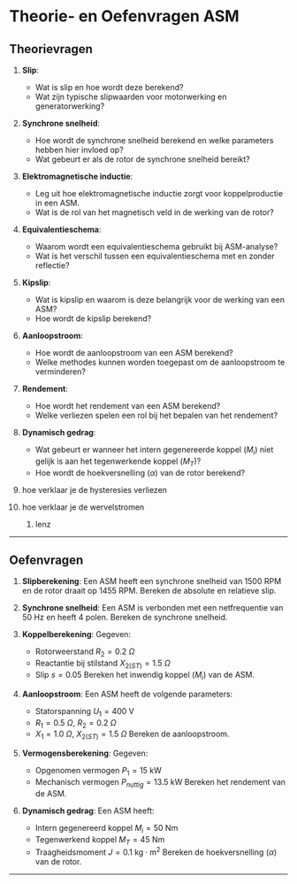 # Theorie- en Oefenvragen ASM

## Theorievragen

1. **Slip**:
   - Wat is slip en hoe wordt deze berekend?
   - Wat zijn typische slipwaarden voor motorwerking en generatorwerking?

2. **Synchrone snelheid**:
   - Hoe wordt de synchrone snelheid berekend en welke parameters hebben hier invloed op?
   - Wat gebeurt er als de rotor de synchrone snelheid bereikt?

3. **Elektromagnetische inductie**:
   - Leg uit hoe elektromagnetische inductie zorgt voor koppelproductie in een ASM.
   - Wat is de rol van het magnetisch veld in de werking van de rotor?

4. **Equivalentieschema**:
   - Waarom wordt een equivalentieschema gebruikt bij ASM-analyse?
   - Wat is het verschil tussen een equivalentieschema met en zonder reflectie?

5. **Kipslip**:
   - Wat is kipslip en waarom is deze belangrijk voor de werking van een ASM?
   - Hoe wordt de kipslip berekend?

6. **Aanloopstroom**:
   - Hoe wordt de aanloopstroom van een ASM berekend?
   - Welke methodes kunnen worden toegepast om de aanloopstroom te verminderen?

7. **Rendement**:
   - Hoe wordt het rendement van een ASM berekend?
   - Welke verliezen spelen een rol bij het bepalen van het rendement?

8. **Dynamisch gedrag**:
   - Wat gebeurt er wanneer het intern gegenereerde koppel ($M_i$) niet gelijk is aan het tegenwerkende koppel ($M_T$)?
   - Hoe wordt de hoekversnelling ($\alpha$) van de rotor berekend?
9. hoe verklaar je de hysteresies verliezen
10. hoe verklaar je de wervelstromen
	1. lenz

---

## Oefenvragen

1. **Slipberekening**:
   Een ASM heeft een synchrone snelheid van $1500 \ \text{RPM}$ en de rotor draait op $1455 \ \text{RPM}$. Bereken de absolute en relatieve slip.

2. **Synchrone snelheid**:
   Een ASM is verbonden met een netfrequentie van $50 \ \text{Hz}$ en heeft $4$ polen. Bereken de synchrone snelheid.

3. **Koppelberekening**:
   Gegeven:
   - Rotorweerstand $R_2 = 0.2 \ \Omega$
   - Reactantie bij stilstand $X_{2(ST)} = 1.5 \ \Omega$
   - Slip $s = 0.05$
   Bereken het inwendig koppel ($M_i$) van de ASM.

4. **Aanloopstroom**:
   Een ASM heeft de volgende parameters:
   - Statorspanning $U_1 = 400 \ \text{V}$
   - $R_1 = 0.5 \ \Omega$, $R_2 = 0.2 \ \Omega$
   - $X_1 = 1.0 \ \Omega$, $X_{2(ST)} = 1.5 \ \Omega$
   Bereken de aanloopstroom.

5. **Vermogensberekening**:
   Gegeven:
   - Opgenomen vermogen $P_{1} = 15 \ \text{kW}$
   - Mechanisch vermogen $P_{nuttig} = 13.5 \ \text{kW}$
   Bereken het rendement van de ASM.

6. **Dynamisch gedrag**:
   Een ASM heeft:
   - Intern gegenereerd koppel $M_i = 50 \ \text{Nm}$
   - Tegenwerkend koppel $M_T = 45 \ \text{Nm}$
   - Traagheidsmoment $J = 0.1 \ \text{kg} \cdot \text{m}^2$
   Bereken de hoekversnelling ($\alpha$) van de rotor.

---

